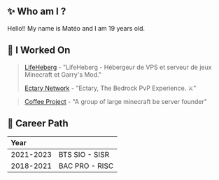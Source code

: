 ## ✨ Who am I ?
Hello!! My name is Matéo and I am 19 years old.

## 🚂 I Worked On
> [LifeHeberg](https://www.lifeheberg.com/) - "LifeHeberg - Hébergeur de VPS et serveur de jeux Minecraft et Garry's Mod."
> 
> [Ectary Network](https://twitter.com/ectarymc) - "Ectary, The Bedrock PvP Experience. ⚔️"

> [Coffee Project](https://github.com/CoffeeProjectMCBE) - "A group of large minecraft be server founder"

## 🏡 Career Path

| Year |                     |
|:-----|:--------------------|
| 2021-2023   | BTS SIO - SISR |
| 2018-2021   | BAC PRO - RISC |
